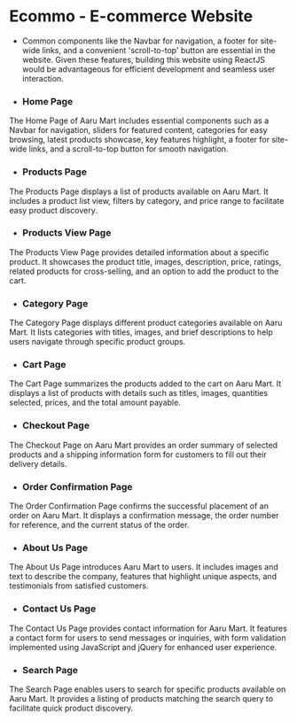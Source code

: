 # Ecommo - E-commerce Website

- Common components like the Navbar for navigation, a footer for site-wide links, and a convenient 'scroll-to-top' button are essential in the website. Given these features, building this website using ReactJS would be advantageous for efficient development and seamless user interaction.

- ### Home Page
The Home Page of Aaru Mart includes essential components such as a Navbar for navigation, sliders for featured content, categories for easy browsing, latest products showcase, key features highlight, a footer for site-wide links, and a scroll-to-top button for smooth navigation.

- ### Products Page
The Products Page displays a list of products available on Aaru Mart. It includes a product list view, filters by category, and price range to facilitate easy product discovery.

- ### Products View Page
The Products View Page provides detailed information about a specific product. It showcases the product title, images, description, price, ratings, related products for cross-selling, and an option to add the product to the cart.

- ### Category Page
The Category Page displays different product categories available on Aaru Mart. It lists categories with titles, images, and brief descriptions to help users navigate through specific product groups.

- ### Cart Page
The Cart Page summarizes the products added to the cart on Aaru Mart. It displays a list of products with details such as titles, images, quantities selected, prices, and the total amount payable.

- ### Checkout Page
The Checkout Page on Aaru Mart provides an order summary of selected products and a shipping information form for customers to fill out their delivery details.

- ### Order Confirmation Page
The Order Confirmation Page confirms the successful placement of an order on Aaru Mart. It displays a confirmation message, the order number for reference, and the current status of the order.

- ### About Us Page
The About Us Page introduces Aaru Mart to users. It includes images and text to describe the company, features that highlight unique aspects, and testimonials from satisfied customers.

- ### Contact Us Page
The Contact Us Page provides contact information for Aaru Mart. It features a contact form for users to send messages or inquiries, with form validation implemented using JavaScript and jQuery for enhanced user experience.

- ### Search Page
The Search Page enables users to search for specific products available on Aaru Mart. It provides a listing of products matching the search query to facilitate quick product discovery.
